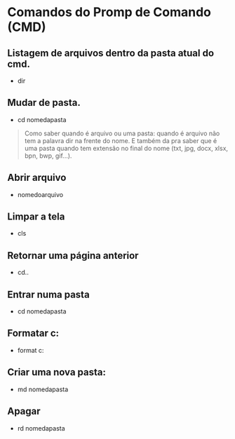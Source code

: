 # Comandos do Promp de Comando (CMD)

## Listagem de arquivos dentro da pasta atual do cmd.
- dir

## Mudar de pasta.
- cd nomedapasta

> Como saber quando é arquivo ou uma pasta: quando é arquivo não tem a palavra dir na frente do nome. E também da pra saber que é uma pasta quando tem extensão no final do nome (txt, jpg, docx, xlsx, bpn, bwp, gif...).


## Abrir arquivo
- nomedoarquivo

## Limpar a tela
- cls

##  Retornar uma página anterior
- cd..

## Entrar numa pasta
- cd nomedapasta

## Formatar c:
- format c:

## Criar uma nova pasta:
- md nomedapasta

## Apagar
- rd nomedapasta